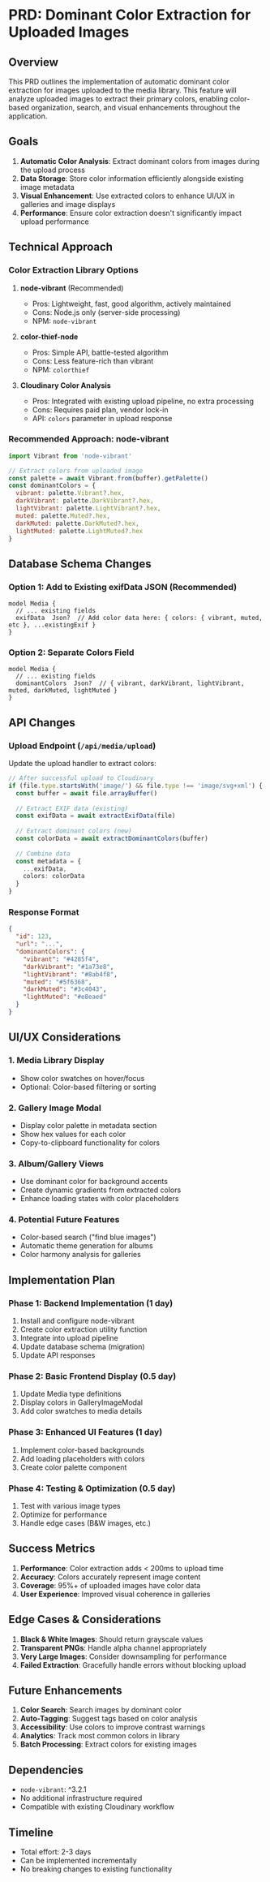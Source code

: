 # PRD: Dominant Color Extraction for Uploaded Images

## Overview

This PRD outlines the implementation of automatic dominant color extraction for images uploaded to the media library. This feature will analyze uploaded images to extract their primary colors, enabling color-based organization, search, and visual enhancements throughout the application.

## Goals

1. **Automatic Color Analysis**: Extract dominant colors from images during the upload process
2. **Data Storage**: Store color information efficiently alongside existing image metadata
3. **Visual Enhancement**: Use extracted colors to enhance UI/UX in galleries and image displays
4. **Performance**: Ensure color extraction doesn't significantly impact upload performance

## Technical Approach

### Color Extraction Library Options

1. **node-vibrant** (Recommended)
   - Pros: Lightweight, fast, good algorithm, actively maintained
   - Cons: Node.js only (server-side processing)
   - NPM: `node-vibrant`

2. **color-thief-node**
   - Pros: Simple API, battle-tested algorithm
   - Cons: Less feature-rich than vibrant
   - NPM: `colorthief`

3. **Cloudinary Color Analysis**
   - Pros: Integrated with existing upload pipeline, no extra processing
   - Cons: Requires paid plan, vendor lock-in
   - API: `colors` parameter in upload response

### Recommended Approach: node-vibrant

```javascript
import Vibrant from 'node-vibrant'

// Extract colors from uploaded image
const palette = await Vibrant.from(buffer).getPalette()
const dominantColors = {
  vibrant: palette.Vibrant?.hex,
  darkVibrant: palette.DarkVibrant?.hex,
  lightVibrant: palette.LightVibrant?.hex,
  muted: palette.Muted?.hex,
  darkMuted: palette.DarkMuted?.hex,
  lightMuted: palette.LightMuted?.hex
}
```

## Database Schema Changes

### Option 1: Add to Existing exifData JSON (Recommended)
```prisma
model Media {
  // ... existing fields
  exifData  Json?  // Add color data here: { colors: { vibrant, muted, etc }, ...existingExif }
}
```

### Option 2: Separate Colors Field
```prisma
model Media {
  // ... existing fields
  dominantColors  Json?  // { vibrant, darkVibrant, lightVibrant, muted, darkMuted, lightMuted }
}
```

## API Changes

### Upload Endpoint (`/api/media/upload`)

Update the upload handler to extract colors:

```typescript
// After successful upload to Cloudinary
if (file.type.startsWith('image/') && file.type !== 'image/svg+xml') {
  const buffer = await file.arrayBuffer()
  
  // Extract EXIF data (existing)
  const exifData = await extractExifData(file)
  
  // Extract dominant colors (new)
  const colorData = await extractDominantColors(buffer)
  
  // Combine data
  const metadata = {
    ...exifData,
    colors: colorData
  }
}
```

### Response Format

```json
{
  "id": 123,
  "url": "...",
  "dominantColors": {
    "vibrant": "#4285f4",
    "darkVibrant": "#1a73e8",
    "lightVibrant": "#8ab4f8",
    "muted": "#5f6368",
    "darkMuted": "#3c4043",
    "lightMuted": "#e8eaed"
  }
}
```

## UI/UX Considerations

### 1. Media Library Display
- Show color swatches on hover/focus
- Optional: Color-based filtering or sorting

### 2. Gallery Image Modal
- Display color palette in metadata section
- Show hex values for each color
- Copy-to-clipboard functionality for colors

### 3. Album/Gallery Views
- Use dominant color for background accents
- Create dynamic gradients from extracted colors
- Enhance loading states with color placeholders

### 4. Potential Future Features
- Color-based search ("find blue images")
- Automatic theme generation for albums
- Color harmony analysis for galleries

## Implementation Plan

### Phase 1: Backend Implementation (1 day)
1. Install and configure node-vibrant
2. Create color extraction utility function
3. Integrate into upload pipeline
4. Update database schema (migration)
5. Update API responses

### Phase 2: Basic Frontend Display (0.5 day)
1. Update Media type definitions
2. Display colors in GalleryImageModal
3. Add color swatches to media details

### Phase 3: Enhanced UI Features (1 day)
1. Implement color-based backgrounds
2. Add loading placeholders with colors
3. Create color palette component

### Phase 4: Testing & Optimization (0.5 day)
1. Test with various image types
2. Optimize for performance
3. Handle edge cases (B&W images, etc.)

## Success Metrics

1. **Performance**: Color extraction adds < 200ms to upload time
2. **Accuracy**: Colors accurately represent image content
3. **Coverage**: 95%+ of uploaded images have color data
4. **User Experience**: Improved visual coherence in galleries

## Edge Cases & Considerations

1. **Black & White Images**: Should return grayscale values
2. **Transparent PNGs**: Handle alpha channel appropriately
3. **Very Large Images**: Consider downsampling for performance
4. **Failed Extraction**: Gracefully handle errors without blocking upload

## Future Enhancements

1. **Color Search**: Search images by dominant color
2. **Auto-Tagging**: Suggest tags based on color analysis
3. **Accessibility**: Use colors to improve contrast warnings
4. **Analytics**: Track most common colors in library
5. **Batch Processing**: Extract colors for existing images

## Dependencies

- `node-vibrant`: ^3.2.1
- No additional infrastructure required
- Compatible with existing Cloudinary workflow

## Timeline

- Total effort: 2-3 days
- Can be implemented incrementally
- No breaking changes to existing functionality